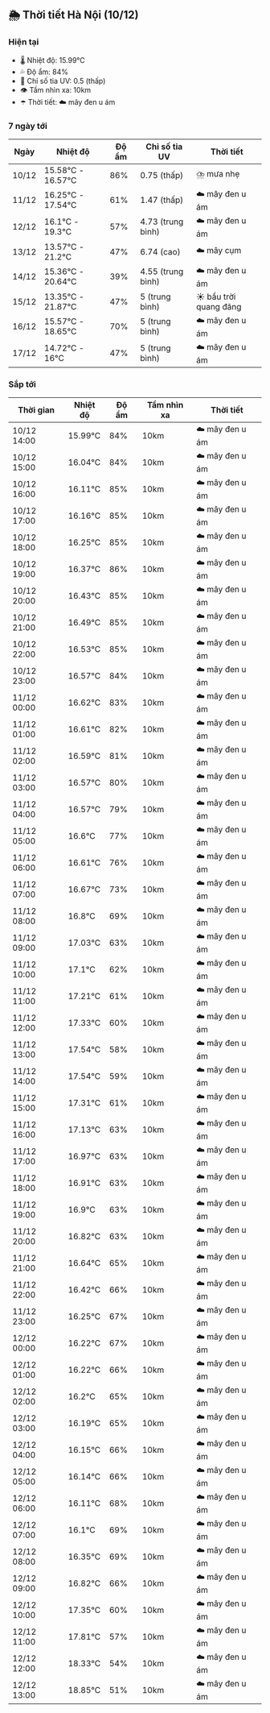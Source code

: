## 🌦️ Thời tiết Hà Nội (10/12)

### Hiện tại

- 🌡️ Nhiệt độ: 15.99℃
- 💦 Độ ẩm: 84%
- 🌟 Chỉ số tia UV: 0.5 (thấp)
- 👁️ Tầm nhìn xa: 10km
- ☂️ Thời tiết: ☁️ mây đen u ám

### 7 ngày tới

| Ngày | Nhiệt độ | Độ ẩm | Chỉ số tia UV | Thời tiết |
| --- | --- | --- | --- | --- |
| 10/12 | 15.58℃ - 16.57℃ | 86% | 0.75 (thấp) | ⛈️ mưa nhẹ |
| 11/12 | 16.25℃ - 17.54℃ | 61% | 1.47 (thấp) | ☁️ mây đen u ám |
| 12/12 | 16.1℃ - 19.3℃ | 57% | 4.73 (trung bình) | ☁️ mây đen u ám |
| 13/12 | 13.57℃ - 21.2℃ | 47% | 6.74 (cao) | ☁️ mây cụm |
| 14/12 | 15.36℃ - 20.64℃ | 39% | 4.55 (trung bình) | ☁️ mây đen u ám |
| 15/12 | 13.35℃ - 21.87℃ | 47% | 5 (trung bình) | ☀️ bầu trời quang đãng |
| 16/12 | 15.57℃ - 18.65℃ | 70% | 5 (trung bình) | ☁️ mây đen u ám |
| 17/12 | 14.72℃ - 16℃ | 47% | 5 (trung bình) | ☁️ mây đen u ám |

### Sắp tới

| Thời gian | Nhiệt độ | Độ ẩm | Tầm nhìn xa | Thời tiết |
| --- | --- | --- | --- | --- |
| 10/12 14:00 | 15.99℃ | 84% | 10km | ☁️ mây đen u ám |
| 10/12 15:00 | 16.04℃ | 84% | 10km | ☁️ mây đen u ám |
| 10/12 16:00 | 16.11℃ | 85% | 10km | ☁️ mây đen u ám |
| 10/12 17:00 | 16.16℃ | 85% | 10km | ☁️ mây đen u ám |
| 10/12 18:00 | 16.25℃ | 85% | 10km | ☁️ mây đen u ám |
| 10/12 19:00 | 16.37℃ | 86% | 10km | ☁️ mây đen u ám |
| 10/12 20:00 | 16.43℃ | 85% | 10km | ☁️ mây đen u ám |
| 10/12 21:00 | 16.49℃ | 85% | 10km | ☁️ mây đen u ám |
| 10/12 22:00 | 16.53℃ | 85% | 10km | ☁️ mây đen u ám |
| 10/12 23:00 | 16.57℃ | 84% | 10km | ☁️ mây đen u ám |
| 11/12 00:00 | 16.62℃ | 83% | 10km | ☁️ mây đen u ám |
| 11/12 01:00 | 16.61℃ | 82% | 10km | ☁️ mây đen u ám |
| 11/12 02:00 | 16.59℃ | 81% | 10km | ☁️ mây đen u ám |
| 11/12 03:00 | 16.57℃ | 80% | 10km | ☁️ mây đen u ám |
| 11/12 04:00 | 16.57℃ | 79% | 10km | ☁️ mây đen u ám |
| 11/12 05:00 | 16.6℃ | 77% | 10km | ☁️ mây đen u ám |
| 11/12 06:00 | 16.61℃ | 76% | 10km | ☁️ mây đen u ám |
| 11/12 07:00 | 16.67℃ | 73% | 10km | ☁️ mây đen u ám |
| 11/12 08:00 | 16.8℃ | 69% | 10km | ☁️ mây đen u ám |
| 11/12 09:00 | 17.03℃ | 63% | 10km | ☁️ mây đen u ám |
| 11/12 10:00 | 17.1℃ | 62% | 10km | ☁️ mây đen u ám |
| 11/12 11:00 | 17.21℃ | 61% | 10km | ☁️ mây đen u ám |
| 11/12 12:00 | 17.33℃ | 60% | 10km | ☁️ mây đen u ám |
| 11/12 13:00 | 17.54℃ | 58% | 10km | ☁️ mây đen u ám |
| 11/12 14:00 | 17.54℃ | 59% | 10km | ☁️ mây đen u ám |
| 11/12 15:00 | 17.31℃ | 61% | 10km | ☁️ mây đen u ám |
| 11/12 16:00 | 17.13℃ | 63% | 10km | ☁️ mây đen u ám |
| 11/12 17:00 | 16.97℃ | 63% | 10km | ☁️ mây đen u ám |
| 11/12 18:00 | 16.91℃ | 63% | 10km | ☁️ mây đen u ám |
| 11/12 19:00 | 16.9℃ | 63% | 10km | ☁️ mây đen u ám |
| 11/12 20:00 | 16.82℃ | 63% | 10km | ☁️ mây đen u ám |
| 11/12 21:00 | 16.64℃ | 65% | 10km | ☁️ mây đen u ám |
| 11/12 22:00 | 16.42℃ | 66% | 10km | ☁️ mây đen u ám |
| 11/12 23:00 | 16.25℃ | 67% | 10km | ☁️ mây đen u ám |
| 12/12 00:00 | 16.22℃ | 67% | 10km | ☁️ mây đen u ám |
| 12/12 01:00 | 16.22℃ | 66% | 10km | ☁️ mây đen u ám |
| 12/12 02:00 | 16.2℃ | 65% | 10km | ☁️ mây đen u ám |
| 12/12 03:00 | 16.19℃ | 65% | 10km | ☁️ mây đen u ám |
| 12/12 04:00 | 16.15℃ | 66% | 10km | ☁️ mây đen u ám |
| 12/12 05:00 | 16.14℃ | 66% | 10km | ☁️ mây đen u ám |
| 12/12 06:00 | 16.11℃ | 68% | 10km | ☁️ mây đen u ám |
| 12/12 07:00 | 16.1℃ | 69% | 10km | ☁️ mây đen u ám |
| 12/12 08:00 | 16.35℃ | 69% | 10km | ☁️ mây đen u ám |
| 12/12 09:00 | 16.82℃ | 66% | 10km | ☁️ mây đen u ám |
| 12/12 10:00 | 17.35℃ | 60% | 10km | ☁️ mây đen u ám |
| 12/12 11:00 | 17.81℃ | 57% | 10km | ☁️ mây đen u ám |
| 12/12 12:00 | 18.33℃ | 54% | 10km | ☁️ mây đen u ám |
| 12/12 13:00 | 18.85℃ | 51% | 10km | ☁️ mây đen u ám |
